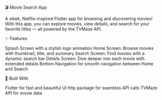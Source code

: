 🎬 Movie Search App


A sleek, Netflix-inspired Flutter app for browsing and discovering movies! With this app, you can explore movies, view details, and search for your favorite titles — all powered by the TVMaze API.

✨ Features


Splash Screen with a stylish logo animation
Home Screen: Browse movies with thumbnail, title, and summary
Search Screen: Find movies with a dynamic search bar
Details Screen: Dive deeper into each movie with extended details
Bottom Navigation for smooth navigation between Home and Search

🔧 Built With


Flutter for fast and beautiful UI
http package for seamless API calls
TVMaze API for movie data
